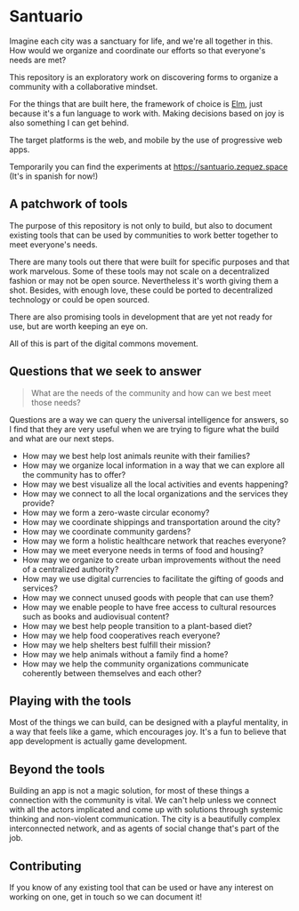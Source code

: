 # Santuario

Imagine each city was a sanctuary for life, and we're all together
in this. How would we organize and coordinate our efforts so
that everyone's needs are met?

This repository is an exploratory work on discovering forms to
organize a community with a collaborative mindset.

For the things that are built here, the framework of choice is [Elm](https://elm-lang.org/),
just because it's a fun language to work with. Making decisions based on joy
is also something I can get behind.

The target platforms is the web, and mobile by the use of progressive web apps.

Temporarily you can find the experiments at https://santuario.zequez.space (It's in spanish for now!)

## A patchwork of tools

The purpose of this repository is not only to build, but also to document
existing tools that can be used by communities to work better together to
meet everyone's needs.

There are many tools out there that were built for specific purposes and that
work marvelous. Some of these tools may not scale on a decentralized fashion
or may not be open source. Nevertheless it's worth giving them a shot.
Besides, with enough love, these could be ported to decentralized technology
or could be open sourced.

There are also promising tools in development that are yet not ready for use,
but are worth keeping an eye on.

All of this is part of the digital commons movement.

## Questions that we seek to answer

> What are the needs of the community and how can we best meet those needs?

Questions are a way we can query the universal intelligence for answers, so I find
that they are very useful when we are trying to figure what the build and what are
our next steps.

- How may we best help lost animals reunite with their families?
- How may we organize local information in a way that we can explore all the community has to offer?
- How may we best visualize all the local activities and events happening?
- How may we connect to all the local organizations and the services they provide?
- How may we form a zero-waste circular economy?
- How may we coordinate shippings and transportation around the city?
- How may we coordinate community gardens?
- How may we form a holistic healthcare network that reaches everyone?
- How may we meet everyone needs in terms of food and housing?
- How may we organize to create urban improvements without the need of a centralized authority?
- How may we use digital currencies to facilitate the gifting of goods and services?
- How may we connect unused goods with people that can use them?
- How may we enable people to have free access to cultural resources such as books and audiovisual content?
- How may we best help people transition to a plant-based diet?
- How may we help food cooperatives reach everyone?
- How may we help shelters best fulfill their mission?
- How may we help animals without a family find a home?
- How may we help the community organizations communicate coherently between themselves and each other?

## Playing with the tools

Most of the things we can build, can be designed with a playful mentality, in a way
that feels like a game, which encourages joy. It's a fun to believe that app
development is actually game development.

## Beyond the tools

Building an app is not a magic solution, for most of these things a connection
with the community is vital. We can't help unless we connect with all the actors
implicated and come up with solutions through systemic thinking and non-violent
communication. The city is a beautifully complex interconnected network, and as
agents of social change that's part of the job.

## Contributing

If you know of any existing tool that can be used or have any interest on working
on one, get in touch so we can document it!
